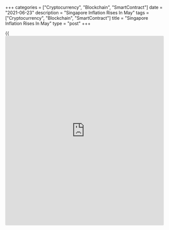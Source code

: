 +++
categories = ["Cryptocurrency", "Blockchain", "SmartContract"]
date = "2021-06-23"
description = "Singapore Inflation Rises In May"
tags = ["Cryptocurrency", "Blockchain", "SmartContract"]
title = "Singapore Inflation Rises In May"
type = "post"
+++

{{<iframe id="large-banner" src="https://www.bounty.group/#slide=1.0" width="100%" height="600" scrolling="no" style="border: 0px solid rgb(216, 221, 230); border-radius: 3px;">}}

Singapore's consumer prices rose in May, data from the Monetary
Authority of Singapore and the Ministry of Trade and Industry showed on
Wednesday.

The consumer price index rose 2.4 percent year-on-year in May, following
a 2.1 percent increase in April. Economists had expected a 2.0 percent
rise.

This latest consumer prices outcome was largely due to a rise in core
inflation, prices for private transportation and accommodation cost.

MAS core CPI, which excludes costs of accommodation and private road
transport, grew 0.8 percent annually in May, following a 0.6 percent
increase in the preceding month.

The statistical office expects external inflation to rise in the coming
quarters, amid a recovery in global oil prices and turnaround in
producer price inflation in major economies.

Domestic cost pressures are expected to stay higher, while wage growth
and commercial rent are expected to stay low.

For 2021, MAS Core Inflation is expected to average 0-1 percent, while
the CPI-All Items inflation is expected to come between 0.5-1.5 percent.

For comments and feedback [contact](https://www.playgroundfx.com/contact/): editorial@rtt[news](https://www.letsplayfx.com/blog/forex-news-website/).com

[Economic News][1]

 **What parts of the world are seeing the best (and worst) economic
performances lately? Click[here][2] to check out our [Econ Scorecard][2]
and find out! See up-to-the-moment [ranking](https://www.playgroundfx.com/blog/crypto-exchange-ranking/)s for the best and worst
performers in [GDP][3], [unemployment rate][4], [inflation][5] and much
more.**

   1. www.rtt[news](https://www.letsplayfx.com/blog/forex-news-website/).com/Content/EconomicNews.aspx
   2. www.rtt[news](https://www.letsplayfx.com/blog/forex-news-website/).com/economic-scorecard/world-rank/unemployment-rate/highest-performance.aspx
   3. www.rtt[news](https://www.letsplayfx.com/blog/forex-news-website/).com/economic-scorecard/world-rank/GDP/highest-performance.aspx
   4. www.rtt[news](https://www.letsplayfx.com/blog/forex-news-website/).com/economic-scorecard/world-rank/unemployment-rate/lowest-performance.aspx
   5. www.rtt[news](https://www.letsplayfx.com/blog/forex-news-website/).com/economic-scorecard/world-rank/CPI/highest-performance.aspx
